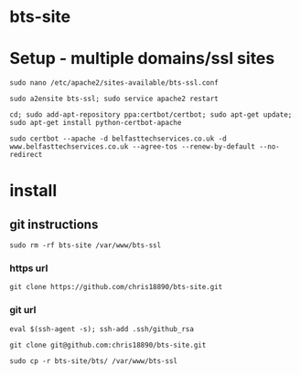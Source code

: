 bts-site
==============

# Setup - multiple domains/ssl sites

```
sudo nano /etc/apache2/sites-available/bts-ssl.conf

sudo a2ensite bts-ssl; sudo service apache2 restart

cd; sudo add-apt-repository ppa:certbot/certbot; sudo apt-get update; sudo apt-get install python-certbot-apache

sudo certbot --apache -d belfasttechservices.co.uk -d www.belfasttechservices.co.uk --agree-tos --renew-by-default --no-redirect
```

# install

## git instructions

```
sudo rm -rf bts-site /var/www/bts-ssl
```

### https url

```
git clone https://github.com/chris18890/bts-site.git
```

### git url

```
eval $(ssh-agent -s); ssh-add .ssh/github_rsa

git clone git@github.com:chris18890/bts-site.git

sudo cp -r bts-site/bts/ /var/www/bts-ssl
```
